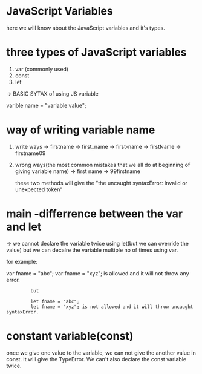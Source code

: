 # JavaScript Variables

here we will know about the JavaScript variables and it's types.

# three types of JavaScript variables

1. var (commonly used)
2. const
3. let

-> BASIC SYTAX of using JS variable

varible name = "variable value";

# way of writing variable name

1. write ways
   -> firstname
   -> first_name
   -> first-name
   -> firstName
   -> firstname09

2. wrong ways(the most common mistakes that we all do at beginning of giving variable name)
   -> first name
   -> 99firstname

   these two methods will give the "the uncaught syntaxError: Invalid or unexpected token"

# main -differrence between the var and let

-> we cannot declare the variable twice using let(but we can override the value) but we can decalre the variable multiple no of times using var.

for example:

var fname = "abc";
var fname = "xyz";
is allowed and it will not throw any error.

             but

             let fname = "abc";
             let fname = "xyz"; is not allowed and it will throw uncaught syntaxError.

# constant variable(const)

once we give one value to the variable, we can not give the another value in const. It will give the TypeError. We can't also declare the const variable twice.
